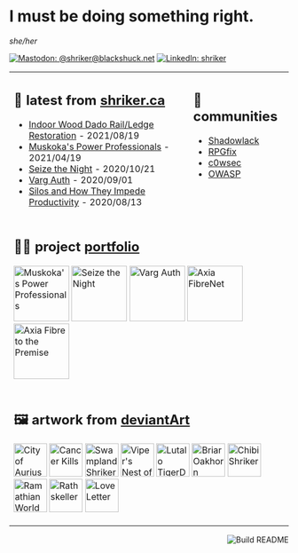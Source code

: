 # I must be doing something right.

<i>she/her</i>

[![Mastodon: @shriker@blackshuck.net](https://img.shields.io/mastodon/follow/109277165387470582?domain=https%3A%2F%2Fblackshuck.net&style=social&link=https://blackshuck.net/@shriker)](https://blackshuck.net/@shriker)
[![LinkedIn: shriker](https://img.shields.io/badge/-jodiestruthers-blue?style=flat-square&logo=Linkedin&logoColor=white&link=https://www.linkedin.com/in/jodiestruthers/)](https://www.linkedin.com/in/jodiestruthers/)

<table border="0" width="100%" padding="0" margin="0"><tr><td valign="top">

## 📝 latest from [shriker.ca](http://shriker.ca)

<!-- blog starts -->
* [Indoor Wood Dado Rail/Ledge Restoration](https://shriker.ca/indoor-wood-dado-rail-ledge-restoration/) - 2021/08/19
* [Muskoka's Power Professionals](https://shriker.ca/muskokas-power-professionals-electrician/) - 2021/04/19
* [Seize the Night](https://shriker.ca/seize-the-night/) - 2020/10/21
* [Varg Auth](https://shriker.ca/varg-auth/) - 2020/09/01
* [Silos and How They Impede Productivity](https://shriker.ca/silos-how-they-impede-productivity/) - 2020/08/13
<!-- blog ends -->

</td><td valign="top">

## 🐚 communities

* [Shadowlack](https://shadowlack.com)
* [RPGfix](https://www.rpgfix.com/)
* [c0wsec](https://www.c0wsec.ca/)
* [OWASP](https://owasp.org/)

</td></tr><tr><td colspan="2">

## 👩‍💻 project [portfolio](http://shriker.ca/projects/)

<!-- portfolio starts -->
<a href="https://shriker.ca/muskokas-power-professionals-electrician/"><img src="https://shriker.ca/content/images/2021/07/muskokas-power-professionals.png" alt="Muskoka's Power Professionals" height="100"></a> 
<a href="https://shriker.ca/seize-the-night/"><img src="https://shriker.ca/content/images/2020/11/seize-the-night-neopets-guild.png" alt="Seize the Night" height="100"></a> 
<a href="https://shriker.ca/varg-auth/"><img src="https://shriker.ca/content/images/2020/11/varg-auth.png" alt="Varg Auth" height="100"></a> 
<a href="https://shriker.ca/axia-fibrenet/"><img src="https://shriker.ca/content/images/2018/11/axiafibrenet.com_header.png" alt="Axia FibreNet" height="100"></a> 
<a href="https://shriker.ca/axia-fibre-to-the-premise/"><img src="https://shriker.ca/content/images/2018/11/www.axia.com_home_cropped.png" alt="Axia Fibre to the Premise" height="100"></a> 
<!-- portfolio ends -->

</td></tr><tr><td colspan="2">

## 🖼️ artwork from [deviantArt](https://www.deviantart.com/shriker)

<!-- artwork starts -->
<a href="https://www.deviantart.com/shriker/art/City-of-Aurius-817046165"><img src="https://images-wixmp-ed30a86b8c4ca887773594c2.wixmp.com/f/e7e4be02-c070-421a-a802-6996ebdd679b/ddig4ut-2a2ec712-a1c3-4f0d-b77a-c51a04008a8e.jpg/v1/fit/w_150,h_150,q_70,strp/city_of_aurius_by_shriker_ddig4ut-150.jpg?token=eyJ0eXAiOiJKV1QiLCJhbGciOiJIUzI1NiJ9.eyJzdWIiOiJ1cm46YXBwOjdlMGQxODg5ODIyNjQzNzNhNWYwZDQxNWVhMGQyNmUwIiwiaXNzIjoidXJuOmFwcDo3ZTBkMTg4OTgyMjY0MzczYTVmMGQ0MTVlYTBkMjZlMCIsIm9iaiI6W1t7ImhlaWdodCI6Ijw9NTgyIiwicGF0aCI6IlwvZlwvZTdlNGJlMDItYzA3MC00MjFhLWE4MDItNjk5NmViZGQ2NzliXC9kZGlnNHV0LTJhMmVjNzEyLWExYzMtNGYwZC1iNzdhLWM1MWEwNDAwOGE4ZS5qcGciLCJ3aWR0aCI6Ijw9NzgyIn1dXSwiYXVkIjpbInVybjpzZXJ2aWNlOmltYWdlLm9wZXJhdGlvbnMiXX0.XwS3FUxOsdrtea8xhHn0Mq9GLIsvlvR6oci_3NnWzo8" alt="City of Aurius" height="60"></a> 
<a href="https://www.deviantart.com/shriker/art/Cancer-Kills-817045856"><img src="https://images-wixmp-ed30a86b8c4ca887773594c2.wixmp.com/f/e7e4be02-c070-421a-a802-6996ebdd679b/ddig4m8-05c8dba8-c13c-4c75-bfcc-4e057da2ee4a.jpg/v1/fit/w_150,h_150,q_70,strp/cancer_kills_by_shriker_ddig4m8-150.jpg?token=eyJ0eXAiOiJKV1QiLCJhbGciOiJIUzI1NiJ9.eyJzdWIiOiJ1cm46YXBwOjdlMGQxODg5ODIyNjQzNzNhNWYwZDQxNWVhMGQyNmUwIiwiaXNzIjoidXJuOmFwcDo3ZTBkMTg4OTgyMjY0MzczYTVmMGQ0MTVlYTBkMjZlMCIsIm9iaiI6W1t7ImhlaWdodCI6Ijw9Njc0IiwicGF0aCI6IlwvZlwvZTdlNGJlMDItYzA3MC00MjFhLWE4MDItNjk5NmViZGQ2NzliXC9kZGlnNG04LTA1YzhkYmE4LWMxM2MtNGM3NS1iZmNjLTRlMDU3ZGEyZWU0YS5qcGciLCJ3aWR0aCI6Ijw9NTAwIn1dXSwiYXVkIjpbInVybjpzZXJ2aWNlOmltYWdlLm9wZXJhdGlvbnMiXX0.qB0oTJYPMKv_aGfv3KprrOZXpJZCBzblQJz-rjz43Ig" alt="Cancer Kills" height="60"></a> 
<a href="https://www.deviantart.com/shriker/art/Swampland-Shriker-817045317"><img src="https://images-wixmp-ed30a86b8c4ca887773594c2.wixmp.com/f/e7e4be02-c070-421a-a802-6996ebdd679b/ddig479-707e756f-7225-414c-8490-c705e1722d93.jpg/v1/fit/w_150,h_150,q_70,strp/swampland_shriker_by_shriker_ddig479-150.jpg?token=eyJ0eXAiOiJKV1QiLCJhbGciOiJIUzI1NiJ9.eyJzdWIiOiJ1cm46YXBwOjdlMGQxODg5ODIyNjQzNzNhNWYwZDQxNWVhMGQyNmUwIiwiaXNzIjoidXJuOmFwcDo3ZTBkMTg4OTgyMjY0MzczYTVmMGQ0MTVlYTBkMjZlMCIsIm9iaiI6W1t7ImhlaWdodCI6Ijw9NjUwIiwicGF0aCI6IlwvZlwvZTdlNGJlMDItYzA3MC00MjFhLWE4MDItNjk5NmViZGQ2NzliXC9kZGlnNDc5LTcwN2U3NTZmLTcyMjUtNDE0Yy04NDkwLWM3MDVlMTcyMmQ5My5qcGciLCJ3aWR0aCI6Ijw9ODAwIn1dXSwiYXVkIjpbInVybjpzZXJ2aWNlOmltYWdlLm9wZXJhdGlvbnMiXX0.DF2oe1gNNSTmB01i09GqZFgFmRjuhWUhhepCrn8xJw8" alt="Swampland Shriker" height="60"></a> 
<a href="https://www.deviantart.com/shriker/art/Viper-s-Nest-of-Tyranny-817043653"><img src="https://images-wixmp-ed30a86b8c4ca887773594c2.wixmp.com/f/e7e4be02-c070-421a-a802-6996ebdd679b/ddig2x1-08e0012b-1fcf-4667-abfc-cd0d9c66c1d0.jpg/v1/fit/w_150,h_150,q_70,strp/viper_s_nest_of_tyranny_by_shriker_ddig2x1-150.jpg?token=eyJ0eXAiOiJKV1QiLCJhbGciOiJIUzI1NiJ9.eyJzdWIiOiJ1cm46YXBwOjdlMGQxODg5ODIyNjQzNzNhNWYwZDQxNWVhMGQyNmUwIiwiaXNzIjoidXJuOmFwcDo3ZTBkMTg4OTgyMjY0MzczYTVmMGQ0MTVlYTBkMjZlMCIsIm9iaiI6W1t7ImhlaWdodCI6Ijw9ODkyIiwicGF0aCI6IlwvZlwvZTdlNGJlMDItYzA3MC00MjFhLWE4MDItNjk5NmViZGQ2NzliXC9kZGlnMngxLTA4ZTAwMTJiLTFmY2YtNDY2Ny1hYmZjLWNkMGQ5YzY2YzFkMC5qcGciLCJ3aWR0aCI6Ijw9MTI4MCJ9XV0sImF1ZCI6WyJ1cm46c2VydmljZTppbWFnZS5vcGVyYXRpb25zIl19.XaZGkzFmVczIiDJKGiApWrGLDtAxpFnKe2v3hzJwi-0" alt="Viper's Nest of Tyranny" height="60"></a> 
<a href="https://www.deviantart.com/shriker/art/Lutalo-TigerDragon-817043362"><img src="https://images-wixmp-ed30a86b8c4ca887773594c2.wixmp.com/f/e7e4be02-c070-421a-a802-6996ebdd679b/ddig2oy-6d0b7a54-e4d9-445c-b498-76a3518dfe51.jpg/v1/fit/w_150,h_150,q_70,strp/lutalo_tigerdragon_by_shriker_ddig2oy-150.jpg?token=eyJ0eXAiOiJKV1QiLCJhbGciOiJIUzI1NiJ9.eyJzdWIiOiJ1cm46YXBwOjdlMGQxODg5ODIyNjQzNzNhNWYwZDQxNWVhMGQyNmUwIiwiaXNzIjoidXJuOmFwcDo3ZTBkMTg4OTgyMjY0MzczYTVmMGQ0MTVlYTBkMjZlMCIsIm9iaiI6W1t7ImhlaWdodCI6Ijw9NDQ3IiwicGF0aCI6IlwvZlwvZTdlNGJlMDItYzA3MC00MjFhLWE4MDItNjk5NmViZGQ2NzliXC9kZGlnMm95LTZkMGI3YTU0LWU0ZDktNDQ1Yy1iNDk4LTc2YTM1MThkZmU1MS5qcGciLCJ3aWR0aCI6Ijw9NjYxIn1dXSwiYXVkIjpbInVybjpzZXJ2aWNlOmltYWdlLm9wZXJhdGlvbnMiXX0.VafmhsXECyW877eBebrobn7C4gT0LgWCeB7EQ5KnS0g" alt="Lutalo TigerDragon" height="60"></a> 
<a href="https://www.deviantart.com/shriker/art/Briar-Oakhorn-817041975"><img src="https://images-wixmp-ed30a86b8c4ca887773594c2.wixmp.com/f/e7e4be02-c070-421a-a802-6996ebdd679b/ddig1mf-6131ce99-d0b5-40fd-a64a-7266c06e9f74.png/v1/fit/w_150,h_150,q_70,strp/briar_oakhorn_by_shriker_ddig1mf-150.jpg?token=eyJ0eXAiOiJKV1QiLCJhbGciOiJIUzI1NiJ9.eyJzdWIiOiJ1cm46YXBwOjdlMGQxODg5ODIyNjQzNzNhNWYwZDQxNWVhMGQyNmUwIiwiaXNzIjoidXJuOmFwcDo3ZTBkMTg4OTgyMjY0MzczYTVmMGQ0MTVlYTBkMjZlMCIsIm9iaiI6W1t7ImhlaWdodCI6Ijw9NjQ3IiwicGF0aCI6IlwvZlwvZTdlNGJlMDItYzA3MC00MjFhLWE4MDItNjk5NmViZGQ2NzliXC9kZGlnMW1mLTYxMzFjZTk5LWQwYjUtNDBmZC1hNjRhLTcyNjZjMDZlOWY3NC5wbmciLCJ3aWR0aCI6Ijw9NTAwIn1dXSwiYXVkIjpbInVybjpzZXJ2aWNlOmltYWdlLm9wZXJhdGlvbnMiXX0.irD2mqjemQGkbVxtyNM6EpCz3HnAjdJVBtGwV347udA" alt="Briar Oakhorn" height="60"></a> 
<a href="https://www.deviantart.com/shriker/art/Chibi-Shriker-817035616"><img src="https://images-wixmp-ed30a86b8c4ca887773594c2.wixmp.com/f/e7e4be02-c070-421a-a802-6996ebdd679b/ddifwps-da14e418-8c94-4dfd-bd07-146935c8b2b6.png/v1/fit/w_150,h_150,strp/chibi_shriker_by_shriker_ddifwps-150.png?token=eyJ0eXAiOiJKV1QiLCJhbGciOiJIUzI1NiJ9.eyJzdWIiOiJ1cm46YXBwOjdlMGQxODg5ODIyNjQzNzNhNWYwZDQxNWVhMGQyNmUwIiwiaXNzIjoidXJuOmFwcDo3ZTBkMTg4OTgyMjY0MzczYTVmMGQ0MTVlYTBkMjZlMCIsIm9iaiI6W1t7ImhlaWdodCI6Ijw9NTcyIiwicGF0aCI6IlwvZlwvZTdlNGJlMDItYzA3MC00MjFhLWE4MDItNjk5NmViZGQ2NzliXC9kZGlmd3BzLWRhMTRlNDE4LThjOTQtNGRmZC1iZDA3LTE0NjkzNWM4YjJiNi5wbmciLCJ3aWR0aCI6Ijw9ODAwIn1dXSwiYXVkIjpbInVybjpzZXJ2aWNlOmltYWdlLm9wZXJhdGlvbnMiXX0._L14K8ia2qaUB7__Z4ZUw2Iw0DGGym0f8_1TrrbZqFs" alt="Chibi Shriker" height="60"></a> 
<a href="https://www.deviantart.com/shriker/art/Ramathian-World-Map-817034632"><img src="https://images-wixmp-ed30a86b8c4ca887773594c2.wixmp.com/f/e7e4be02-c070-421a-a802-6996ebdd679b/ddifvyg-daa5c5a3-c2f2-484d-a525-ca7bab4de525.jpg/v1/fit/w_150,h_150,q_70,strp/ramathian_world_map_by_shriker_ddifvyg-150.jpg?token=eyJ0eXAiOiJKV1QiLCJhbGciOiJIUzI1NiJ9.eyJzdWIiOiJ1cm46YXBwOjdlMGQxODg5ODIyNjQzNzNhNWYwZDQxNWVhMGQyNmUwIiwiaXNzIjoidXJuOmFwcDo3ZTBkMTg4OTgyMjY0MzczYTVmMGQ0MTVlYTBkMjZlMCIsIm9iaiI6W1t7ImhlaWdodCI6Ijw9ODAwIiwicGF0aCI6IlwvZlwvZTdlNGJlMDItYzA3MC00MjFhLWE4MDItNjk5NmViZGQ2NzliXC9kZGlmdnlnLWRhYTVjNWEzLWMyZjItNDg0ZC1hNTI1LWNhN2JhYjRkZTUyNS5qcGciLCJ3aWR0aCI6Ijw9MTI4MCJ9XV0sImF1ZCI6WyJ1cm46c2VydmljZTppbWFnZS5vcGVyYXRpb25zIl19.UfzTChry5NcS5fU3a3Nn-9Sys1j-hLLm8ESQOk99me0" alt="Ramathian World Map" height="60"></a> 
<a href="https://www.deviantart.com/shriker/art/Rathskeller-817032900"><img src="https://images-wixmp-ed30a86b8c4ca887773594c2.wixmp.com/f/e7e4be02-c070-421a-a802-6996ebdd679b/ddifumc-62dd5f66-16e6-41e4-9dfa-d9e497a90611.jpg/v1/fit/w_150,h_150,q_70,strp/rathskeller_by_shriker_ddifumc-150.jpg?token=eyJ0eXAiOiJKV1QiLCJhbGciOiJIUzI1NiJ9.eyJzdWIiOiJ1cm46YXBwOjdlMGQxODg5ODIyNjQzNzNhNWYwZDQxNWVhMGQyNmUwIiwiaXNzIjoidXJuOmFwcDo3ZTBkMTg4OTgyMjY0MzczYTVmMGQ0MTVlYTBkMjZlMCIsIm9iaiI6W1t7ImhlaWdodCI6Ijw9NDAwIiwicGF0aCI6IlwvZlwvZTdlNGJlMDItYzA3MC00MjFhLWE4MDItNjk5NmViZGQ2NzliXC9kZGlmdW1jLTYyZGQ1ZjY2LTE2ZTYtNDFlNC05ZGZhLWQ5ZTQ5N2E5MDYxMS5qcGciLCJ3aWR0aCI6Ijw9NDAwIn1dXSwiYXVkIjpbInVybjpzZXJ2aWNlOmltYWdlLm9wZXJhdGlvbnMiXX0.66Dm6vfu1anBeFfDhx-_E01lkJMDWkggCoo9je8byTU" alt="Rathskeller" height="60"></a> 
<a href="https://www.deviantart.com/shriker/art/Love-Letter-817032105"><img src="https://images-wixmp-ed30a86b8c4ca887773594c2.wixmp.com/f/e7e4be02-c070-421a-a802-6996ebdd679b/ddifu09-4fe5b37a-cd78-4cf9-ac9c-61e5c01e275c.jpg/v1/fit/w_150,h_150,q_70,strp/love_letter_by_shriker_ddifu09-150.jpg?token=eyJ0eXAiOiJKV1QiLCJhbGciOiJIUzI1NiJ9.eyJzdWIiOiJ1cm46YXBwOjdlMGQxODg5ODIyNjQzNzNhNWYwZDQxNWVhMGQyNmUwIiwiaXNzIjoidXJuOmFwcDo3ZTBkMTg4OTgyMjY0MzczYTVmMGQ0MTVlYTBkMjZlMCIsIm9iaiI6W1t7ImhlaWdodCI6Ijw9MjkxIiwicGF0aCI6IlwvZlwvZTdlNGJlMDItYzA3MC00MjFhLWE4MDItNjk5NmViZGQ2NzliXC9kZGlmdTA5LTRmZTViMzdhLWNkNzgtNGNmOS1hYzljLTYxZTVjMDFlMjc1Yy5qcGciLCJ3aWR0aCI6Ijw9Mzc3In1dXSwiYXVkIjpbInVybjpzZXJ2aWNlOmltYWdlLm9wZXJhdGlvbnMiXX0.bhAF6-kZGSCmfIQwsfP7fTNlRnD_16n_sR8cAbFpb2k" alt="Love Letter" height="60"></a> 
<!-- artwork ends -->
</td></tr></table>

<a href="https://github.com/shriker/shriker"><img align="right" alt="Build README" src="https://github.com/shriker/shriker/workflows/Build%20README/badge.svg"></a>
